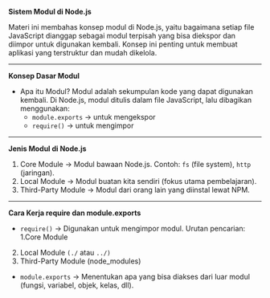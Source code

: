 __Sistem Modul di Node.js__

Materi ini membahas konsep modul di Node.js, yaitu bagaimana setiap file JavaScript dianggap sebagai modul terpisah yang bisa diekspor dan diimpor untuk digunakan kembali. Konsep ini penting untuk membuat aplikasi yang terstruktur dan mudah dikelola.

---
__Konsep Dasar Modul__

- Apa itu Modul?
Modul adalah sekumpulan kode yang dapat digunakan kembali.
Di Node.js, modul ditulis dalam file JavaScript, lalu dibagikan menggunakan:
    - `module.exports` → untuk mengekspor
    - `require()` → untuk mengimpor

---
__Jenis Modul di Node.js__

1. Core Module → Modul bawaan Node.js.
Contoh: `fs` (file system), `http` (jaringan).
2. Local Module → Modul buatan kita sendiri (fokus utama pembelajaran).
3. Third-Party Module → Modul dari orang lain yang diinstal lewat NPM.

---
__Cara Kerja require dan module.exports__

- `require()` → Digunakan untuk mengimpor modul. Urutan pencarian:
1.Core Module
2. Local Module `(./` atau `../)`
3. Third-Party Module (node_modules)
- `module.exports` → Menentukan apa yang bisa diakses dari luar modul (fungsi, variabel, objek, kelas, dll).